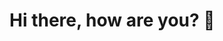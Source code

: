 # Hi there, how are you? 👋

<!--
**leooreina/leooreina** is a ✨ _special_ ✨ repository because its `README.md` (this file) appears on your GitHub profile.

## About me

#### 🔭 Where I am right now

Although I started as a Front-end Dev, I'm currently working as a Full Stack Developer using AngularJS, NodeJS, NestJS and MongoDB,
but I got to be honest, React is my favorite framework.

#### 🌱 What I am learning at the moment

I always try to improve my skills doing courses and resolving problems. At the moment I'm learning React Native to start
developing mobile apps. Besides that, studying S.O.L.I.D principles, TDD and other design patterns that makes sense
to the modern architecture.

#### 👯 Skills

* Javascript
* Typescript
* AngularJS
* ReactJS
* MongoDB
* Jest
* Jasmine
* SQLServer
* Sass
* CSS

#### :octocat: Projects

Peopled web app is my favorite project, I'm trying to give people the option to choose the best entertainment for them.
When the version 1.0.0 released I'll share here.

#### Thank you and keep learning! :beers:

-->
